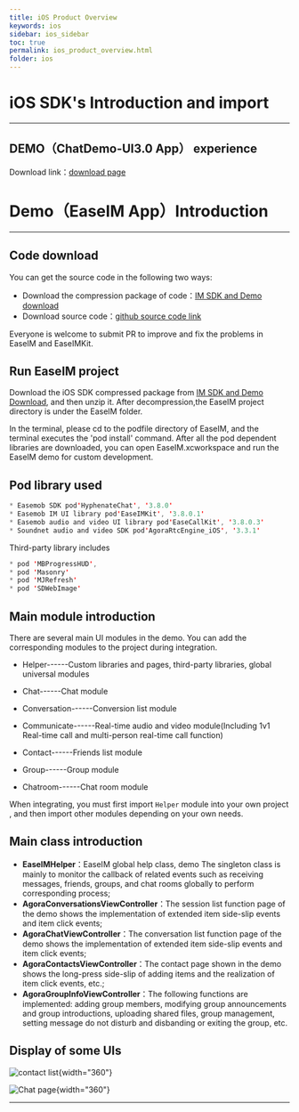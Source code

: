```yaml
---
title: iOS Product Overview
keywords: ios
sidebar: ios_sidebar
toc: true
permalink: ios_product_overview.html
folder: ios
---
```

# iOS SDK's Introduction and import

------------------------------------------------------------------------

## DEMO（ChatDemo-UI3.0 App） experience


Download link：[download page](http://www.easemob.com/download/im)

# Demo（EaseIM App）Introduction

------------------------------------------------------------------------

## Code download

You can get the source code in the following two ways:

-   Download the compression package of code：[IM SDK and Demo download](https://www.easemob.com/download/im)
-   Download source code：[github source code link](https://github.com/easemob/chat-ios)

Everyone is welcome to submit PR to improve and fix the problems in EaseIM and EaseIMKit.

## Run EaseIM project

Download the iOS SDK compressed package from [IM SDK and Demo Download](https://www.easemob.com/download/im), and then unzip it. After decompression,the EaseIM project directory is under the EaseIM folder.

In the terminal, please cd to the podfile directory of EaseIM, and the terminal executes the 'pod install' command. After all the pod dependent libraries are downloaded, you can open EaseIM.xcworkspace and run the EaseIM demo for custom development.

## Pod library used

``` java
* Easemob SDK pod'HyphenateChat', '3.8.0'
* Easemob IM UI library pod'EaseIMKit', '3.8.0.1'
* Easemob audio and video UI library pod'EaseCallKit', '3.8.0.3'
* Soundnet audio and video SDK pod'AgoraRtcEngine_iOS', '3.3.1'
```

Third-party library includes

``` java
* pod 'MBProgressHUD',
* pod 'Masonry'
* pod 'MJRefresh'
* pod 'SDWebImage'
```

## Main module introduction

There are several main UI modules in the demo. You can add the corresponding modules to the project during integration.

-   Helper\-\-\-\-\--Custom libraries and pages, third-party libraries, global universal modules

-   Chat\-\-\-\-\--Chat module

-   Conversation\-\-\-\-\--Conversion list module


-   Communicate\-\-\-\-\--Real-time audio and video module(Including 1v1
    Real-time call and multi-person real-time call function)


-   Contact\-\-\-\-\--Friends list module


-   Group\-\-\-\-\--Group module


-   Chatroom\-\-\-\-\--Chat room module

When integrating, you must first import `Helper` module into your own project
, and then import other modules depending on your own needs.

## Main class introduction

-   **EaseIMHelper**：EaseIM global help class, demo
    The singleton class is mainly to monitor the callback of related events such as receiving messages, friends, groups, and chat rooms globally to perform corresponding process;
-   **AgoraConversationsViewController**：The session list function page of the demo shows the implementation of extended item side-slip events and item click events;
-   **AgoraChatViewController**：The conversation list function page of the demo shows the implementation of extended item side-slip events and item click events;
-   **AgoraContactsViewController**：The contact page shown in the demo shows the long-press side-slip of adding items and the realization of item click events, etc.;
-   **AgoraGroupInfoViewController**：The following functions are implemented: adding group members, modifying group announcements and group introductions, uploading shared files, group management, setting message do not disturb and disbanding or exiting the group, etc.

## Display of some UIs

![contact list](/im/android/other/easeim通讯录.jpg){width="360"}

![Chat page](/im/android/other/easeim聊天.jpg){width="360"}

------------------------------------------------------------------------


